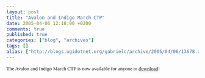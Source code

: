 ```yaml
---
layout: post
title: "Avalon and Indigo March CTP"
date: 2005-04-06 12:18:00 +0200
comments: true
published: true
categories: ["blog", "archives"]
tags: []
alias: ["http://blogs.ugidotnet.org/gabrielc/archive/2005/04/06/13678.aspx"]
---
```


<!-- more -->

<FONT face=Verdana size=2>
<P>The Avalon and Indigo March CTP is now available for 
anyone to <A href="http://www.microsoft.com/downloads/details.aspx?FamilyID=85ab132b-f1aa-4422-b053-272d79863013&displaylang=en">download</A>! 
</FONT>
<FONT face=Verdana size=2></P></FONT><!-- Powered by IMHO Instant Blogger Copyright (c) 2004 A.Boschin - http://www.elite.boschin.it -->
